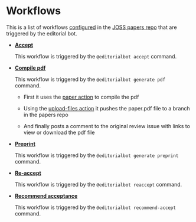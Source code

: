 # Workflows

This is a list of workflows [configured](https://github.com/openjournals/joss-papers/tree/master/.github/workflows) in the [JOSS papers repo](https://github.com/openjournals/joss-papers) that are triggered by the editorial bot.

* **[Accept](https://github.com/openjournals/joss-papers/blob/master/.github/workflows/accept.yml)**

    This workflow is triggered by the `@editorialbot accept` command.

* **[Compile pdf](https://github.com/openjournals/joss-papers/blob/master/.github/workflows/draft-paper.yml)**

    This workflow is triggered by the `@editorialbot generate pdf` command.

    * First it uses the [paper action](./github-actions.md#paper) to compile the pdf

    * Using the [upload-files action](./github-actions.md#upload-files) it pushes the paper.pdf file to a branch in the papers repo

    * And finally posts a comment to the original review issue with links to view or download the pdf file

* **[Preprint](https://github.com/openjournals/joss-papers/blob/master/.github/workflows/preprint.yml)**

    This workflow is triggered by the `@editorialbot generate preprint` command.

* **[Re-accept](https://github.com/openjournals/joss-papers/blob/master/.github/workflows/reaccept.yml)**

    This workflow is triggered by the `@editorialbot reaccept` command.

* **[Recommend acceptance](https://github.com/openjournals/joss-papers/blob/master/.github/workflows/recommend-acceptance.yml)**

    This workflow is triggered by the `@editorialbot recommend-accept` command.

